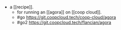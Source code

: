 - a [[recipe]].
  - for running an [[agora]] on [[coop cloud]].
  - #go https://git.coopcloud.tech/coop-cloud/agora
  - #go2 https://git.coopcloud.tech/flancian/agora
